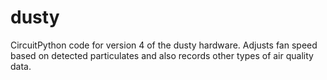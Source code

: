 # dusty

CircuitPython code for version 4 of the dusty hardware. Adjusts fan speed based on detected particulates and also records other types of air quality data.
